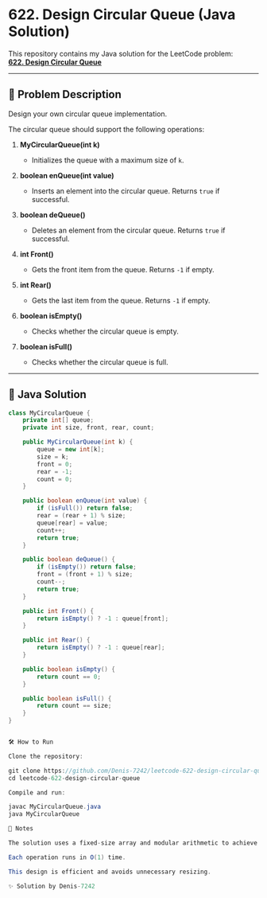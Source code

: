 # 622. Design Circular Queue (Java Solution)

This repository contains my Java solution for the LeetCode problem:  
**[622. Design Circular Queue](https://leetcode.com/problems/design-circular-queue/)**

---

## 📌 Problem Description
Design your own circular queue implementation.  

The circular queue should support the following operations:

1. **MyCircularQueue(int k)**  
   - Initializes the queue with a maximum size of `k`.

2. **boolean enQueue(int value)**  
   - Inserts an element into the circular queue. Returns `true` if successful.

3. **boolean deQueue()**  
   - Deletes an element from the circular queue. Returns `true` if successful.

4. **int Front()**  
   - Gets the front item from the queue. Returns `-1` if empty.

5. **int Rear()**  
   - Gets the last item from the queue. Returns `-1` if empty.

6. **boolean isEmpty()**  
   - Checks whether the circular queue is empty.

7. **boolean isFull()**  
   - Checks whether the circular queue is full.

---

## 🚀 Java Solution
```java
class MyCircularQueue {
    private int[] queue;
    private int size, front, rear, count;

    public MyCircularQueue(int k) {
        queue = new int[k];
        size = k;
        front = 0;
        rear = -1;
        count = 0;
    }

    public boolean enQueue(int value) {
        if (isFull()) return false;
        rear = (rear + 1) % size;
        queue[rear] = value;
        count++;
        return true;
    }

    public boolean deQueue() {
        if (isEmpty()) return false;
        front = (front + 1) % size;
        count--;
        return true;
    }

    public int Front() {
        return isEmpty() ? -1 : queue[front];
    }

    public int Rear() {
        return isEmpty() ? -1 : queue[rear];
    }

    public boolean isEmpty() {
        return count == 0;
    }

    public boolean isFull() {
        return count == size;
    }
}


🛠 How to Run

Clone the repository:

git clone https://github.com/Denis-7242/leetcode-622-design-circular-queue.git
cd leetcode-622-design-circular-queue

Compile and run:

javac MyCircularQueue.java
java MyCircularQueue

📖 Notes

The solution uses a fixed-size array and modular arithmetic to achieve circular behavior.

Each operation runs in O(1) time.

This design is efficient and avoids unnecessary resizing.

✨ Solution by Denis-7242